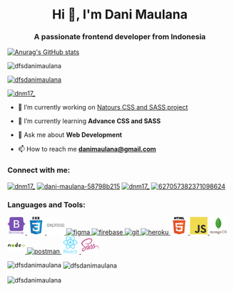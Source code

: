 <h1 align="center">Hi 👋, I'm Dani Maulana</h1>
<h3 align="center">A passionate frontend developer from Indonesia</h3>

[![Anurag's GitHub stats](https://github-readme-stats.vercel.app/api?username=dfsdanimaulana)](https://github.com/anuraghazra/github-readme-stats)

<p align="left"> <img src="https://komarev.com/ghpvc/?username=dfsdanimaulana&label=Profile%20views&color=0e75b6&style=flat" alt="dfsdanimaulana" /> </p>

<p align="left"> <a href="https://github.com/ryo-ma/github-profile-trophy"><img src="https://github-profile-trophy.vercel.app/?username=dfsdanimaulana" alt="dfsdanimaulana" /></a> </p>

<p align="left"> <a href="https://twitter.com/dnm17_" target="blank"><img src="https://img.shields.io/twitter/follow/dnm17_?logo=twitter&style=for-the-badge" alt="dnm17_" /></a> </p>

- 🔭 I’m currently working on [Natours CSS and SASS project](https://github.com/dfsdanimaulana/natours)

- 🌱 I’m currently learning **Advance CSS and SASS**

- 💬 Ask me about **Web Development**

- 📫 How to reach me **danimaulana@gmail.com**

<h3 align="left">Connect with me:</h3>
<p align="left">
<a href="https://twitter.com/dnm17_" target="blank"><img align="center" src="https://raw.githubusercontent.com/rahuldkjain/github-profile-readme-generator/master/src/images/icons/Social/twitter.svg" alt="dnm17_" height="30" width="40" /></a>
<a href="https://linkedin.com/in/dani-maulana-58798b215" target="blank"><img align="center" src="https://raw.githubusercontent.com/rahuldkjain/github-profile-readme-generator/master/src/images/icons/Social/linked-in-alt.svg" alt="dani-maulana-58798b215" height="30" width="40" /></a>
<a href="https://instagram.com/dnm17_" target="blank"><img align="center" src="https://raw.githubusercontent.com/rahuldkjain/github-profile-readme-generator/master/src/images/icons/Social/instagram.svg" alt="dnm17_" height="30" width="40" /></a>
<a href="https://discord.gg/627057382371098624" target="blank"><img align="center" src="https://raw.githubusercontent.com/rahuldkjain/github-profile-readme-generator/master/src/images/icons/Social/discord.svg" alt="627057382371098624" height="30" width="40" /></a>
</p>

<h3 align="left">Languages and Tools:</h3>
<p align="left"> <a href="https://getbootstrap.com" target="_blank" rel="noreferrer"> <img src="https://raw.githubusercontent.com/devicons/devicon/master/icons/bootstrap/bootstrap-plain-wordmark.svg" alt="bootstrap" width="40" height="40"/> </a> <a href="https://www.w3schools.com/css/" target="_blank" rel="noreferrer"> <img src="https://raw.githubusercontent.com/devicons/devicon/master/icons/css3/css3-original-wordmark.svg" alt="css3" width="40" height="40"/> </a> <a href="https://expressjs.com" target="_blank" rel="noreferrer"> <img src="https://raw.githubusercontent.com/devicons/devicon/master/icons/express/express-original-wordmark.svg" alt="express" width="40" height="40"/> </a> <a href="https://www.figma.com/" target="_blank" rel="noreferrer"> <img src="https://www.vectorlogo.zone/logos/figma/figma-icon.svg" alt="figma" width="40" height="40"/> </a> <a href="https://firebase.google.com/" target="_blank" rel="noreferrer"> <img src="https://www.vectorlogo.zone/logos/firebase/firebase-icon.svg" alt="firebase" width="40" height="40"/> </a> <a href="https://git-scm.com/" target="_blank" rel="noreferrer"> <img src="https://www.vectorlogo.zone/logos/git-scm/git-scm-icon.svg" alt="git" width="40" height="40"/> </a> <a href="https://heroku.com" target="_blank" rel="noreferrer"> <img src="https://www.vectorlogo.zone/logos/heroku/heroku-icon.svg" alt="heroku" width="40" height="40"/> </a> <a href="https://www.w3.org/html/" target="_blank" rel="noreferrer"> <img src="https://raw.githubusercontent.com/devicons/devicon/master/icons/html5/html5-original-wordmark.svg" alt="html5" width="40" height="40"/> </a> <a href="https://developer.mozilla.org/en-US/docs/Web/JavaScript" target="_blank" rel="noreferrer"> <img src="https://raw.githubusercontent.com/devicons/devicon/master/icons/javascript/javascript-original.svg" alt="javascript" width="40" height="40"/> </a> <a href="https://www.mongodb.com/" target="_blank" rel="noreferrer"> <img src="https://raw.githubusercontent.com/devicons/devicon/master/icons/mongodb/mongodb-original-wordmark.svg" alt="mongodb" width="40" height="40"/> </a> <a href="https://nodejs.org" target="_blank" rel="noreferrer"> <img src="https://raw.githubusercontent.com/devicons/devicon/master/icons/nodejs/nodejs-original-wordmark.svg" alt="nodejs" width="40" height="40"/> </a> <a href="https://postman.com" target="_blank" rel="noreferrer"> <img src="https://www.vectorlogo.zone/logos/getpostman/getpostman-icon.svg" alt="postman" width="40" height="40"/> </a> <a href="https://reactjs.org/" target="_blank" rel="noreferrer"> <img src="https://raw.githubusercontent.com/devicons/devicon/master/icons/react/react-original-wordmark.svg" alt="react" width="40" height="40"/> </a> <a href="https://sass-lang.com" target="_blank" rel="noreferrer"> <img src="https://raw.githubusercontent.com/devicons/devicon/master/icons/sass/sass-original.svg" alt="sass" width="40" height="40"/> </a> </p>

<p><img align="left" src="https://github-readme-stats.vercel.app/api/top-langs?username=dfsdanimaulana&show_icons=true&locale=en&layout=compact" alt="dfsdanimaulana" /></p>

<p>&nbsp;<img align="center" src="https://github-readme-stats.vercel.app/api?username=dfsdanimaulana&show_icons=true&locale=en" alt="dfsdanimaulana" /></p>

<p><img align="center" src="https://github-readme-streak-stats.herokuapp.com/?user=dfsdanimaulana&" alt="dfsdanimaulana" /></p>

